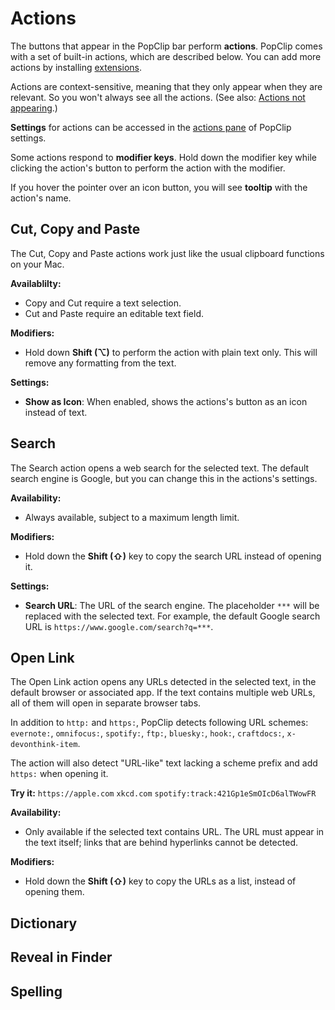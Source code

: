 # Actions

The buttons that appear in the PopClip bar perform **actions**. PopClip comes with a set of built-in actions, which are described below. You can add more actions by installing [extensions]().

Actions are context-sensitive, meaning that they only appear when they are relevant. So you won't always see all the actions. (See also: [Actions not appearing]().)

**Settings** for actions can be accessed in the [actions pane]() of PopClip settings.

Some actions respond to **modifier keys**. Hold down the modifier key while clicking the action's button to perform the action with the modifier.

If you hover the pointer over an icon button, you will see **tooltip** with the action's name.

<!-- :::tip Actions not appearing?
PopClip is context-sensitive, meaning that the actions that appear are dependent on the the text content, as well as other context.

Examples:

- The Paste and Cut actions only appear when the text is editable.
- The Open Link action only appears if the selected text contains a link.
- The Dictionary action only appears if the text is a dictionary word.
- The Reveal in Finder action only appears if the text is a file path.
- Spelling correction actions only appear if the text is misspelled and there are suggestions available.
::: -->

## Cut, Copy and Paste

The Cut, Copy and Paste actions work just like the usual clipboard functions on your Mac.

**Availablilty:**

- Copy and Cut require a text selection.
- Cut and Paste require an editable text field.

**Modifiers:**

- Hold down **Shift (⌥)** to perform the action with plain text only. This will remove any formatting from the text.

**Settings:**

- **Show as Icon**: When enabled, shows the actions's button as an icon instead of text.

## Search

The Search action opens a web search for the selected text. The default search engine is Google, but you can change this in the actions's settings.

**Availability:**

- Always available, subject to a maximum length limit.

**Modifiers:**

- Hold down the **Shift (⇧)** key to copy the search URL instead of opening it.

**Settings:**

- **Search URL**: The URL of the search engine. The placeholder `***` will be replaced with the selected text. For example, the default Google search URL is `https://www.google.com/search?q=***`.

## Open Link

The Open Link action opens any URLs detected in the selected text, in the default browser or associated app. If the text contains multiple web URLs, all of them will open in separate browser tabs.

In addition to `http:` and `https:`, PopClip detects following URL schemes: `evernote:`, `omnifocus:`, `spotify:`, `ftp:`, `bluesky:`, `hook:`, `craftdocs:`, `x-devonthink-item`.

The action will also detect "URL-like" text lacking a scheme prefix and add `https:` when opening it.

**Try it:** `https://apple.com` `xkcd.com` `spotify:track:421Gp1eSmOIcD6alTWowFR`

**Availability:**

- Only available if the selected text contains URL. The URL must appear in the text itself; links that are behind hyperlinks cannot be detected. 

**Modifiers:**

- Hold down the **Shift (⇧)** key to copy the URLs as a list, instead of opening them.

## Dictionary

## Reveal in Finder

## Spelling
